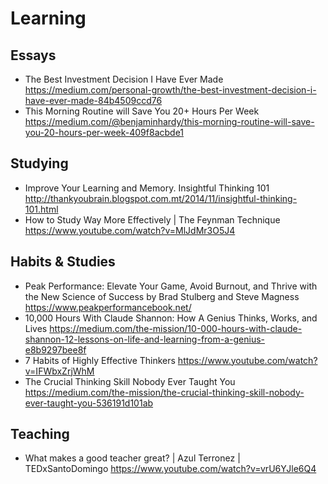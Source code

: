 
# Learning

## Essays

* The Best Investment Decision I Have Ever Made
  https://medium.com/personal-growth/the-best-investment-decision-i-have-ever-made-84b4509ccd76
* This Morning Routine will Save You 20+ Hours Per Week
  https://medium.com/@benjaminhardy/this-morning-routine-will-save-you-20-hours-per-week-409f8acbde1

## Studying

* Improve Your Learning and Memory. Insightful Thinking 101
  http://thankyoubrain.blogspot.com.mt/2014/11/insightful-thinking-101.html
* How to Study Way More Effectively | The Feynman Technique
  https://www.youtube.com/watch?v=MlJdMr3O5J4

## Habits & Studies

* Peak Performance: Elevate Your Game, Avoid Burnout, and Thrive with the New Science of Success by Brad Stulberg and Steve Magness
  https://www.peakperformancebook.net/
* 10,000 Hours With Claude Shannon: How A Genius Thinks, Works, and Lives
  https://medium.com/the-mission/10-000-hours-with-claude-shannon-12-lessons-on-life-and-learning-from-a-genius-e8b9297bee8f
* 7 Habits of Highly Effective Thinkers
  https://www.youtube.com/watch?v=IFWbxZrjWhM
* The Crucial Thinking Skill Nobody Ever Taught You
  https://medium.com/the-mission/the-crucial-thinking-skill-nobody-ever-taught-you-536191d101ab


## Teaching

* What makes a good teacher great? | Azul Terronez | TEDxSantoDomingo
  https://www.youtube.com/watch?v=vrU6YJle6Q4
